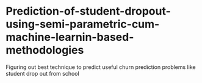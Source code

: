 # Prediction-of-student-dropout-using-semi-parametric-cum-machine-learnin-based-methodologies
Figuring out best technique to predict useful churn prediction problems like student drop out from school
